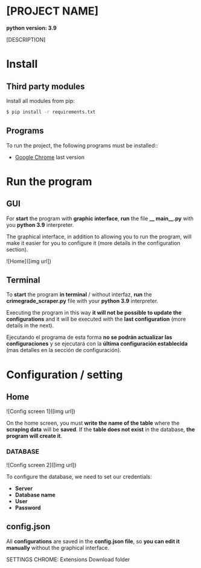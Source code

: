 # [PROJECT NAME]
**python version: 3.9**

[DESCRIPTION]


# Install
## Third party modules

Install all modules from pip: 

``` bash
$ pip install -r requirements.txt
```

## Programs

To run the project, the following programs must be installed:: 

* [Google Chrome](https://www.google.com/intl/es/chrome) last version

# Run the program

## GUI

For **start** the program with **graphic interface**, **run** the file **__ main__.py** with you **python 3.9** interpreter.

The graphical interface, in addition to allowing you to run the program, will make it easier for you to configure it (more details in the configuration section).

![Home]([img url])

## Terminal

To **start** the program **in terminal** / without interfaz, **run** the **crimegrade_scraper.py** file with your **python 3.9** interpreter.

Executing the program in this way **it will not be possible to update the configurations** and it will be executed with the **last configuration** (more details in the next).

Ejecutando el programa de esta forma **no se podrán actualizar las configuraciones** y se ejecutará con la **última configuración establecida** (mas detalles en la sección de configuración). 

# Configuration / setting

## Home

![Config screen 1]([img url])

On the home screen, you must **write the name of the table** where the **scraping data** will be **saved**.
If the **table does not exist** in the database, **the program will create it**.

### DATABASE

![Config screen 2]([img url])

To configure the database, we need to set our credentials:
* **Server**
* **Database name**
* **User**
* **Password**

## config.json

All **configurations** are saved in the **config.json file**, so **you can edit it manually** without the graphical interface.


SETTINGS CHROME: 
Extensions
Download folder